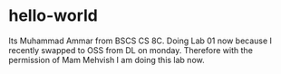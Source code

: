 # hello-world

Its Muhammad Ammar from BSCS CS 8C. Doing Lab 01 now because I recently swapped to OSS from DL on monday. Therefore with the permission of Mam Mehvish I am doing this lab now.
